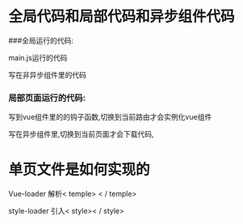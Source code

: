 # 全局代码和局部代码和异步组件代码

###全局运行的代码:

 main.js运行的代码

写在非异步组件里的代码


### 局部页面运行的代码:

写到vue组件里的的钩子函数,切换到当前路由才会实例化vue组件

写在异步组件里,切换到当前页面才会下载代码,





# 单页文件是如何实现的

Vue-loader 解析< temple> < / temple>

style-loader 引入< style>< / style>


